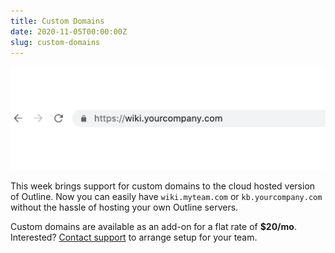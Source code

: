 ```yaml
---
title: Custom Domains
date: 2020-11-05T00:00:00Z
slug: custom-domains
---
```


![Outline custom domain](/images/custom-domains.png)


This week brings support for custom domains to the cloud hosted version of Outline.
Now you can easily have `wiki.myteam.com` or `kb.yourcompany.com` without the
hassle of hosting your own Outline servers.

Custom domains are available as an add-on for a flat rate of **$20/mo**. Interested? [Contact support](http://localhost:4000/contact) to arrange setup for your team.